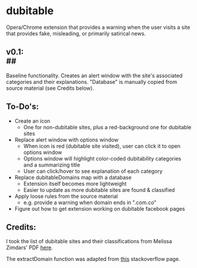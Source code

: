 # dubitable
Opera/Chrome extension that provides a warning when the user visits a site that provides fake, misleading, or primarily satirical news.

## v0.1: <br />##
Baseline functionality. Creates an alert window with the site's associated categories and their explanations. "Database" is manually copied from source material (see Credits below).

## To-Do's: <br /> ##
* Create an icon
  * One for non-dubitable sites, plus a red-background one for dubitable sites
* Replace alert window with options window
  * When icon is red (dubitable site visited), user can click it to open options window
  * Options window will highlight color-coded dubitability categories and a summarizing title
  * User can click/hover to see explanation of each category
* Replace dubitableDomains map with a database
  * Extension itself becomes more lightweight
  * Easier to update as more dubitable sites are found & classified
* Apply loose rules from the source material
  * e.g. provide a warning when domain ends in ".com.co"
* Figure out how to get extension working on dubitable facebook pages

## Credits: <br /> ##
I took the list of dubitable sites and their classifications from Melissa Zimdars' PDF [here](https://d279m997dpfwgl.cloudfront.net/wp/2016/11/Resource-False-Misleading-Clickbait-y-and-Satirical-“News”-Sources-1.pdf).

The extractDomain function was adapted from [this](https://stackoverflow.com/questions/8498592/extract-root-domain-name-from-string) stackoverflow page.